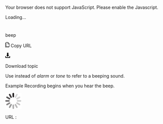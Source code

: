 Your browser does not support JavaScript. Please enable the Javascript.

Loading...

# 

beep

![Copy URL](beep_files/Copy.png)
Copy URL

![Download](beep_files/Download.png)

Download topic

Use instead of *alarm* or *tone* to refer to a beeping sound.

Example Recording begins when you hear the beep.

![In progress](beep_files/activity-large.gif)

URL :
